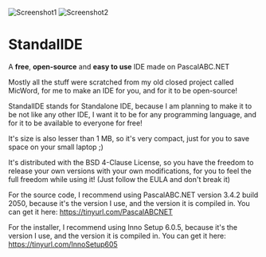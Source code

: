 ![Screenshot1](https://user-images.githubusercontent.com/81249219/232089257-9c4dfeec-28e5-461c-9bbd-59b8a5c2a6ff.png)
![Screenshot2](https://user-images.githubusercontent.com/81249219/232089260-7a1e822c-20a0-44c2-9d92-a4091bea6aeb.png)
# StandalIDE
A **free**, **open-source** and **easy to use** IDE made on PascalABC.NET

Mostly all the stuff were scratched from my old closed project called MicWord, for me to make an IDE for you, and for it to be open-source!

StandalIDE stands for Standalone IDE, because I am planning to make it to be not like any other IDE, I want it to be for any programming language, and for it to be available to everyone for free!

It's size is also lesser than 1 MB, so it's very compact, just for you to save space on your small laptop ;)

It's distributed with the BSD 4-Clause License, so you have the freedom to release your own versions with your own modifications, for you to feel the full freedom while using it! (Just follow the EULA and don't break it)

For the source code, I recommend using PascalABC.NET version 3.4.2 build 2050, because it's the version I use, and the version it is compiled in. You can get it here: https://tinyurl.com/PascalABCNET

For the installer, I recommend using Inno Setup 6.0.5, because it's the version I use, and the version it is compiled in. You can get it here: https://tinyurl.com/InnoSetup605
